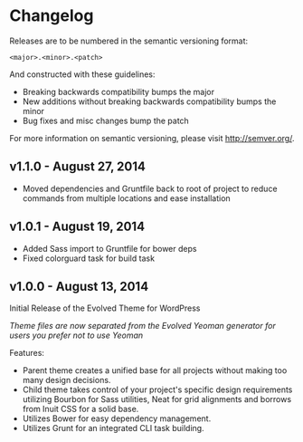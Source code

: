 # Changelog

Releases are to be numbered in the semantic versioning format:

`<major>.<minor>.<patch>`

And constructed with these guidelines:

* Breaking backwards compatibility bumps the major
* New additions without breaking backwards compatibility bumps the minor
* Bug fixes and misc changes bump the patch

For more information on semantic versioning, please visit http://semver.org/.

## v1.1.0 - August 27, 2014

* Moved dependencies and Gruntfile back to root of project to reduce commands from multiple locations and ease installation

## v1.0.1 - August 19, 2014

* Added Sass import to Gruntfile for bower deps
* Fixed colorguard task for build task

## v1.0.0 - August 13, 2014

Initial Release of the Evolved Theme for WordPress

*Theme files are now separated from the Evolved Yeoman generator for users you prefer not to use Yeoman*

Features:

* Parent theme creates a unified base for all projects without making too many design decisions.
* Child theme takes control of your project's specific design requirements utilizing Bourbon for Sass utilities, Neat for grid alignments and borrows from Inuit CSS for a solid base.
* Utilizes Bower for easy dependency management.
* Utilizes Grunt for an integrated CLI task building.
